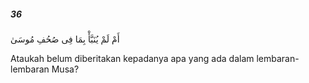 ##### 36

<span class="ayah">أَمْ لَمْ يُنَبَّأْ بِمَا فِى صُحُفِ مُوسَىٰ</span>

<span class="ayah_translation">Ataukah belum diberitakan kepadanya apa yang ada dalam lembaran-lembaran Musa?</span>
